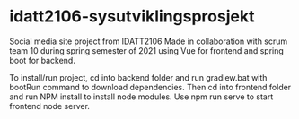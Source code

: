 # idatt2106-sysutviklingsprosjekt
Social media site project from IDATT2106 
Made in collaboration with scrum team 10 during spring semester of 2021 using Vue for frontend and spring boot for backend.

To install/run project, cd into backend folder and run gradlew.bat with bootRun command to download dependencies.
Then cd into frontend folder and run NPM install to install node modules. Use npm run serve to start frontend node server.

